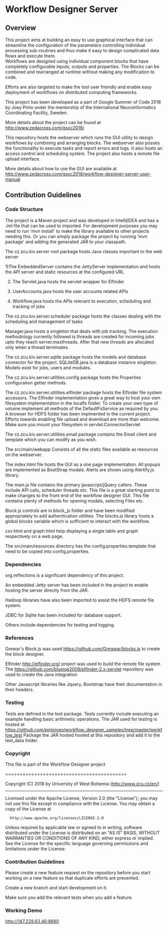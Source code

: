 # Workflow Designer Server

## Overview
This project aims at building an easy to use graphical interface that can streamline the configuration of the parameters
controlling individual processing sub-routines and thus make it easy to design complicated data flows and execute them.  
Workflows are designed using individual component blocks that have completely configurable inputs, outputs and 
properties. The Blocks can be combined and rearranged at runtime without making any modification to code. 

Efforts are also targeted to make the tool user friendly and enable easy deployment of workflows on distributed 
computing frameworks.

This project has been developed as a part of Google Summer of Code 2018 by Joey Pinto under the mentorship of the 
International Neuroinformatics Coordinating Facility, Sweden.

More details about the project can be found at http://www.zedacross.com/gsoc2018/

This repository hosts the webserver which runs the GUI utility to design workflows by combining and arranging blocks.
The webserver also posses the functionality to execute tasks and report errors and logs. 
It also hosts an access control and scheduling system. The project also hosts a remote file upload interface.

More details about how to use the GUI are available at http://www.zedacross.com/gsoc2018/workflow-designer-server-user-manual

## Contribution Guidelines

### Code Structure

The project is a Maven project and was developed in IntellijIDEA and has a .iml file that can be used to imported. For 
development purposes you may need to run 'mvn install' to make the library available to other projects needing this. Or
you can simply package the project by running 'mvn package' and adding the generated JAR to your classpath.

The cz.zcu.kiv.server root package hosts Java classes important to the web server

1)The EmbeddedServer contains the JettyServer implementation and hosts the API server and static resources at the 
configured URL

2) The Servlet.java hosts the servlet wrapper for Elfinder

3) UserAccounts.java hosts the user accounts related APIs

4) Workflow.java hosts the APIs relevant to execution, scheduling and tracking of jobs

The cz.zcu.kiv.server.scheduler package hosts the classes dealing with the scheduling and management of tasks

Manager.java hosts a singleton that deals with job tracking. The execution methodology currently followed is threads are
created for incoming jobs upto they reach server.maxthreads. After that new threads are allocated only when a thread 
terminates.

The cz.zcu.kiv.server.sqlite package hosts the models and database connector for the project. SQLiteDB.java is a 
database instance singleton. Models exist for jobs, users and modules.

The cz.zcu.kiv.server.utilities.config package hosts the Properties configuration getter methods.

The cz.zcu.kiv.server.utilities.elfinder package hosts the Elfinder file system accessors. The Elfinder implementation 
gives a great way to host your own filesystem implementation in the localfs folder. To create your own type of volume
implement all methods of the DefaultFsService as required by you. A browser for HDFS folder has been implmented in 
the current project. Efforts towards enabling file upload and download are more than welcome.
Make sure you mount your filesystem in servlet.ConnectorServlet

The cz.zcu.kiv.server.utilities.email package contains the Email client and template which you can modify as you wish. 

The src/main/webapp Consists of all the static files available as resources on the webserver.

The index.html file hosts the GUI as a one page implementation. All popups are implemented as BootStrap modals.
Alerts are shown using Alertify.js library.

The main.js file contains the primary javascript/jQuery callers. These include API calls, scheduler threads etc. This 
file is a great starting point to make changes to the front end of the workflow designer GUI. This file contains plenty
of methods for opening modals, selecting Files etc.

Block.js controls are in block_js folder and have been modified appropriately to add authentication utilities. The
blocks.js library hosts a global blocks variable which is sufficient to interact with the workflow.

csv.html and graph.html help displaying a single table and graph respectively on a web page.

The src/main/resources directory has the config.properties.template that need to be copied into config.properties.

### Dependencies

org.reflections is a significant dependency of this project. 

An embedded Jetty server has been included in the project to enable hosting the server directly from the JAR.

Hadoop libraries have also been imported to assist the HDFS remote file system.

JDBC for Sqlite has been included for database support.

Others include dependencies for testing and logging.

### References

Grewar's Block.js was used https://github.com/Gregwar/blocks.js to create the block designer.

Elfinder http://elfinder.org/ project was used to build the remote file system
The https://github.com/bluejoe2008/elfinder-2.x-servlet repository was used to create the Java integration

Other Javascript libraries like Jquery, Bootstrap have their documentation in their headers. 

### Testing

Tests are defined in the test package. Tests currently include executing an example handling basic arithmetic operations.
The JAR used for testing is hosted at 
https://github.com/pintojoey/workflow_designer_samples/tree/master/workflow_test
Package the JAR hosted hosted at this repository and add it to the test_data folder.

### Copyright

 
  This file is part of the Workflow Designer project

  ==========================================
 
  Copyright (C) 2018 by University of West Bohemia (http://www.zcu.cz/en/)
 
 ***********************************************************************************************************************
 
  Licensed under the Apache License, Version 2.0 (the "License"); you may not use this file except in compliance with
  the License. You may obtain a copy of the License at
 
      http://www.apache.org/licenses/LICENSE-2.0
 
  Unless required by applicable law or agreed to in writing, software distributed under the License is distributed on
  an "AS IS" BASIS, WITHOUT WARRANTIES OR CONDITIONS OF ANY KIND, either express or implied. See the License for the
  specific language governing permissions and limitations under the License.
 
### Contribution Guidelines

Please create a new feature request on the repository before you start working on a new feature so that duplicate efforts
are prevented.

Create a new branch and start development on it.

Make sure you add the relevant tests when you add a feature. 

### Working Demo
http://147.228.63.46:8680
